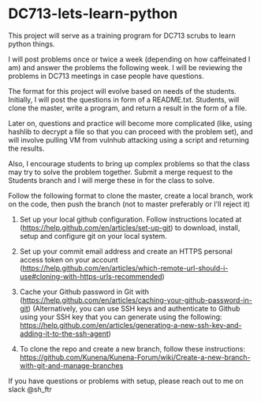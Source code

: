 # DC713-lets-learn-python
This project will serve as a training program for DC713 scrubs to learn python things. 

I will post problems once or twice a week (depending on how caffeinated I am) and answer the problems the following week. I will be reviewing the problems in DC713 meetings in case people have questions.  

The format for this project will evolve based on needs of the students. Initially, I will post the questions in form of a README.txt. Students, will clone the master, write a program, and return a result in the form of a file.  

Later on, questions and practice will become more complicated (like, using hashlib to decrypt a file so that you can proceed with the problem set), and will involve pulling VM from vulnhub attacking using a script and returning the results. 

Also, I encourage students to bring up complex problems so that the class may try to solve the problem together. Submit a merge request to the Students branch and I will merge these in for the class to solve. 


Follow the following format to clone the master, create a local branch, work on the code, then push the branch (not to master preferably or I'll reject it)  

1. Set up your local github configuration. Follow instructions located at (https://help.github.com/en/articles/set-up-git) to download, install, setup and configure git on your local system.  

2. Set up your commit email address and create an HTTPS personal access token on your account (https://help.github.com/en/articles/which-remote-url-should-i-use#cloning-with-https-urls-recommended) 

3. Cache your Github password in Git with (https://help.github.com/en/articles/caching-your-github-password-in-git)  (Alternatively, you can use SSH keys and authenticate to Github using your SSH key that you can generate using the following: https://help.github.com/en/articles/generating-a-new-ssh-key-and-adding-it-to-the-ssh-agent)  

4. To clone the repo and create a new branch, follow these instructions: https://github.com/Kunena/Kunena-Forum/wiki/Create-a-new-branch-with-git-and-manage-branches

If you have questions or problems with setup, please reach out to me on slack @sh_ftr
